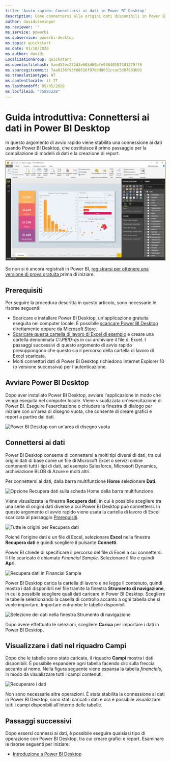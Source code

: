 ```yaml
---
title: 'Avvio rapido: Connettersi ai dati in Power BI Desktop'
description: Come connettersi alle origini dati disponibili in Power BI Desktop
author: davidiseminger
ms.reviewer: ''
ms.service: powerbi
ms.subservice: powerbi-desktop
ms.topic: quickstart
ms.date: 01/10/2020
ms.author: davidi
LocalizationGroup: quickstart
ms.openlocfilehash: 5aed52ec232d3e603d69bfe93640187401279ff6
ms.sourcegitcommit: 7aa0136f93f88516f97ddd8031ccac5d07863b92
ms.translationtype: HT
ms.contentlocale: it-IT
ms.lasthandoff: 05/05/2020
ms.locfileid: "75885228"
---
```

# <a name="quickstart-connect-to-data-in-power-bi-desktop"></a>Guida introduttiva: Connettersi ai dati in Power BI Desktop

In questo argomento di avvio rapido viene stabilita una connessione ai dati usando Power BI Desktop, che costituisce il primo passaggio per la compilazione di modelli di dati e la creazione di report.

![Power BI Desktop](media/desktop-what-is-desktop/what-is-desktop_01.png)

Se non si è ancora registrati in Power BI, [registrarsi per ottenere una versione di prova gratuita ](https://app.powerbi.com/signupredirect?pbi_source=web) prima di iniziare.

## <a name="prerequisites"></a>Prerequisiti

Per seguire la procedura descritta in questo articolo, sono necessarie le risorse seguenti:

* Scaricare e installare Power BI Desktop, un'applicazione gratuita eseguita nel computer locale. È possibile [scaricare Power BI Desktop](https://powerbi.microsoft.com/desktop) direttamente oppure da [Microsoft Store](https://aka.ms/pbidesktopstore).
* [Scaricare questa cartella di lavoro di Excel di esempio](https://go.microsoft.com/fwlink/?LinkID=521962) e creare una cartella denominata *C:\PBID-qs* in cui archiviare il file di Excel. I passaggi successivi di questo argomento di avvio rapido presuppongono che questo sia il percorso della cartella di lavoro di Excel scaricata.
* Molti connettori dati di Power BI Desktop richiedono Internet Explorer 10 (o versione successiva) per l'autenticazione.

## <a name="launch-power-bi-desktop"></a>Avviare Power BI Desktop

Dopo aver installato Power BI Desktop, avviare l'applicazione in modo che venga eseguita nel computer locale. Viene visualizzata un'esercitazione di Power BI. Eseguire l'esercitazione o chiudere la finestra di dialogo per iniziare con un'area di disegno vuota, che consente di creare grafici e report a partire dai dati.

![Power BI Desktop con un'area di disegno vuota](media/desktop-quickstart-connect-to-data/qs-connect-data_01.png)

## <a name="connect-to-data"></a>Connettersi ai dati

Power BI Desktop consente di connettersi a molti tipi diversi di dati, tra cui origini dati di base come un file di Microsoft Excel o servizi online contenenti tutti i tipi di dati, ad esempio Salesforce, Microsoft Dynamics, archiviazione BLOB di Azure e molti altri.

Per connettersi ai dati, dalla barra multifunzione **Home** selezionare **Dati**.

![Opzione Recupera dati sulla scheda Home della barra multifunzione](media/desktop-quickstart-connect-to-data/qs-connect-data_02.png)

Viene visualizzata la finestra **Recupera dati**, in cui è possibile scegliere tra una serie di origini dati diverse a cui Power BI Desktop può connettersi. In questo argomento di avvio rapido viene usata la cartella di lavoro di Excel scaricata al passaggio [Prerequisiti](#prerequisites).

![Tutte le origini per Recupera dati](media/desktop-quickstart-connect-to-data/qs-connect-data_03.png)

Poiché l'origine dati è un file di Excel, selezionare **Excel** nella finestra **Recupera dati** e quindi scegliere il pulsante **Connetti**.

Power BI chiede di specificare il percorso del file di Excel a cui connettersi. Il file scaricato è chiamato *Financial Sample*. Selezionare il file e quindi **Apri**.

![Recupera dati in Financial Sample](media/desktop-quickstart-connect-to-data/qs-connect-data_04.png)

Power BI Desktop carica la cartella di lavoro e ne legge il contenuto, quindi mostra i dati disponibili nel file tramite la finestra **Strumento di navigazione**, in cui è possibile scegliere quali dati caricare in Power BI Desktop. Scegliere le tabelle selezionando la casella di controllo accanto a ogni tabella che si vuole importare. Importare entrambe le tabelle disponibili.

![Selezione dei dati nella finestra Strumento di navigazione](media/desktop-quickstart-connect-to-data/qs-connect-data_05.png)

Dopo avere effettuato le selezioni, scegliere **Carica** per importare i dati in Power BI Desktop.

## <a name="view-data-in-the-fields-pane"></a>Visualizzare i dati nel riquadro Campi

Dopo che le tabelle sono state caricate, il riquadro **Campi** mostra i dati disponibili. È possibile espandere ogni tabella facendo clic sulla freccia accanto al nome. Nella figura seguente viene espansa la tabella *financials*, in modo da visualizzare tutti i campi contenuti.

![Recuperare i dati](media/desktop-quickstart-connect-to-data/qs-connect-data_06.png)

Non sono necessarie altre operazioni. È stata stabilita la connessione ai dati in Power BI Desktop, sono stati caricati i dati e ora è possibile visualizzare tutti i campi disponibili all'interno delle tabelle.

## <a name="next-steps"></a>Passaggi successivi

Dopo essersi connessi ai dati, è possibile eseguire qualsiasi tipo di operazione con Power BI Desktop, tra cui creare grafici e report. Esaminare le risorse seguenti per iniziare:

* [Introduzione a Power BI Desktop](desktop-getting-started.md)
